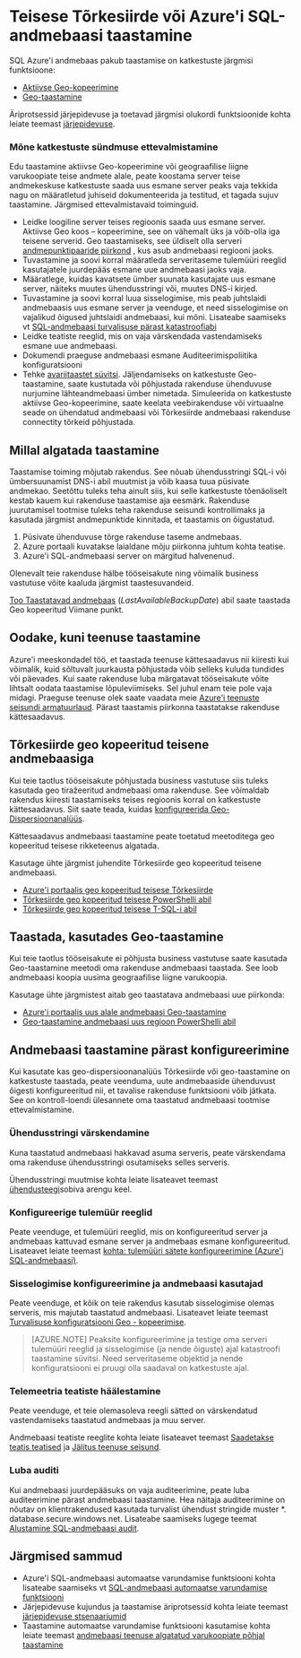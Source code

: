 <properties
   pageTitle="SQL-andmebaasi avariitaastet | Microsoft Azure'i"
   description="Saate teada, kuidas andmebaasi taastamine piirkondliku andmekeskuse katkestuste või tõrge Azure SQL-i andmebaasi aktiivse Geo-kopeerimine ja Geo-taaste võimalusi."
   services="sql-database"
   documentationCenter=""
   authors="CarlRabeler"
   manager="jhubbard"
   editor="monicar"/>

<tags
   ms.service="sql-database"
   ms.devlang="NA"
   ms.topic="article"
   ms.tgt_pltfrm="NA"
   ms.workload="NA"
   ms.date="10/13/2016"
   ms.author="carlrab"/>

# <a name="restore-an-azure-sql-database-or-failover-to-a-secondary"></a>Teisese Tõrkesiirde või Azure'i SQL-andmebaasi taastamine

SQL Azure'i andmebaas pakub taastamise on katkestuste järgmisi funktsioone:

- [Aktiivse Geo-kopeerimine](sql-database-geo-replication-overview.md)
- [Geo-taastamine](sql-database-recovery-using-backups.md#point-in-time-restore)

Äriprotsessid järjepidevuse ja toetavad järgmisi olukordi funktsioonide kohta leiate teemast [järjepidevuse](sql-database-business-continuity.md).

### <a name="prepare-for-the-event-of-an-outage"></a>Mõne katkestuste sündmuse ettevalmistamine

Edu taastamine aktiivse Geo-kopeerimine või geograafilise liigne varukoopiate teise andmete alale, peate koostama server teise andmekeskuse katkestuste saada uus esmane server peaks vaja tekkida nagu on määratletud juhiseid dokumenteerida ja testitud, et tagada sujuv taastamine. Järgmised ettevalmistavaid toiminguid.

- Leidke loogiline server teises regioonis saada uus esmane server. Aktiivse Geo koos – kopeerimine, see on vähemalt üks ja võib-olla iga teisene serverid. Geo taastamiseks, see üldiselt olla serveri [andmepunktipaaride piirkond](../best-practices-availability-paired-regions.md) , kus asub andmebaasi regiooni jaoks.
- Tuvastamine ja soovi korral määratleda serveritaseme tulemüüri reeglid kasutajatele juurdepääs esmane uue andmebaasi jaoks vaja.
- Määratlege, kuidas kavatsete ümber suunata kasutajate uus esmane server, näiteks muutes ühendusstringi või, muutes DNS-i kirjed.
- Tuvastamine ja soovi korral luua sisselogimise, mis peab juhtslaidi andmebaasis uus esmane server ja veenduge, et need sisselogimise on vajalikud õigused juhtslaidi andmebaasi, kui mõni. Lisateabe saamiseks vt [SQL-andmebaasi turvalisuse pärast katastroofiabi](sql-database-geo-replication-security-config.md)
- Leidke teatiste reeglid, mis on vaja värskendada vastendamiseks esmane uue andmebaasi.
- Dokumendi praeguse andmebaasi esmane Auditeerimispoliitika konfiguratsiooni
- Tehke [avariitaastet süvitsi](sql-database-disaster-recovery-drills.md). Jäljendamiseks on katkestuste Geo-taastamine, saate kustutada või põhjustada rakenduse ühenduvuse nurjumine lähteandmebaasi ümber nimetada. Simuleerida on katkestuste aktiivse Geo-kopeerimine, saate keelata veebirakenduse või virtuaalne seade on ühendatud andmebaasi või Tõrkesiirde andmebaasi rakenduse connectity tõrkeid põhjustada.

## <a name="when-to-initiate-recovery"></a>Millal algatada taastamine

Taastamise toiming mõjutab rakendus. See nõuab ühendusstringi SQL-i või ümbersuunamist DNS-i abil muutmist ja võib kaasa tuua püsivate andmekao. Seetõttu tuleks teha ainult siis, kui selle katkestuste tõenäoliselt kestab kauem kui rakenduse taastamise aja eesmärk. Rakenduse juurutamisel tootmise tuleks teha rakenduse seisundi kontrollimaks ja kasutada järgmist andmepunktide kinnitada, et taastamis on õigustatud.

1.  Püsivate ühenduvuse tõrge rakenduse taseme andmebaas.
2.  Azure portaali kuvatakse laialdane mõju piirkonna juhtum kohta teatise.
3.  Azure'i SQL-andmebaasi server on märgitud halvenenud.

Olenevalt teie rakenduse hälbe tööseisakute ning võimalik business vastutuse võite kaaluda järgmist taastesuvandeid.

[Too Taastatavad andmebaas](https://msdn.microsoft.com/library/dn800985.aspx) (*LastAvailableBackupDate*) abil saate taastada Geo kopeeritud Viimane punkt.

## <a name="wait-for-service-recovery"></a>Oodake, kuni teenuse taastamine

Azure'i meeskondadel töö, et taastada teenuse kättesaadavus nii kiiresti kui võimalik, kuid sõltuvalt juurkausta põhjustada võib selleks kuluda tundides või päevades.  Kui saate rakenduse luba märgatavat tööseisakute võite lihtsalt oodata taastamise lõpuleviimiseks. Sel juhul enam teie pole vaja midagi. Praeguse teenuse olek saate vaadata meie [Azure'i teenuste seisundi armatuurlaud](https://azure.microsoft.com/status/). Pärast taastamis piirkonna taastatakse rakenduse kättesaadavus.

## <a name="failover-to-geo-replicated-secondary-database"></a>Tõrkesiirde geo kopeeritud teisene andmebaasiga

Kui teie taotlus tööseisakute põhjustada business vastutuse siis tuleks kasutada geo tiražeeritud andmebaasi oma rakenduse. See võimaldab rakendus kiiresti taastamiseks teises regioonis korral on katkestuste kättesaadavus. Siit saate teada, kuidas [konfigureerida Geo-Dispersioonanalüüs](sql-database-geo-replication-portal.md).

Kättesaadavus andmebaasi taastamine peate toetatud meetoditega geo kopeeritud teisese rikketeenus algatada.

Kasutage ühte järgmist juhendite Tõrkesiirde geo kopeeritud teisene andmebaasi.

- [Azure'i portaalis geo kopeeritud teisese Tõrkesiirde](sql-database-geo-replication-portal.md)
- [Tõrkesiirde geo kopeeritud teisese PowerShelli abil](sql-database-geo-replication-powershell.md)
- [Tõrkesiirde geo kopeeritud teisese T-SQL-i abil](sql-database-geo-replication-transact-sql.md)

## <a name="recover-using-geo-restore"></a>Taastada, kasutades Geo-taastamine

Kui teie taotlus tööseisakute ei põhjusta business vastutuse saate kasutada Geo-taastamine meetodi oma rakenduse andmebaasi taastada. See loob andmebaasi koopia uusima geograafilise liigne varukoopia.

Kasutage ühte järgmistest aitab geo taastatava andmebaasi uue piirkonda:

- [Azure'i portaalis uus alale andmebaasi Geo-taastamine](sql-database-geo-restore-portal.md)
- [Geo-taastamine andmebaasi uus regioon PowerShelli abil](sql-database-geo-restore-powershell.md)

## <a name="configure-your-database-after-recovery"></a>Andmebaasi taastamine pärast konfigureerimine

Kui kasutate kas geo-dispersioonanalüüs Tõrkesiirde või geo-taastamine on katkestuste taastada, peate veenduma, uute andmebaaside ühenduvust õigesti konfigureeritud nii, et tavalise rakenduse funktsiooni võib jätkata. See on kontroll-loendi ülesannete oma taastatud andmebaasi tootmise ettevalmistamine.

### <a name="update-connection-strings"></a>Ühendusstringi värskendamine

Kuna taastatud andmebaasi hakkavad asuma serveris, peate värskendama oma rakenduse ühendusstringi osutamiseks selles serveris.

Ühendusstringi muutmise kohta leiate lisateavet teemast [ühendusteegi](sql-database-libraries.md)sobiva arengu keel.

### <a name="configure-firewall-rules"></a>Konfigureerige tulemüür reeglid

Peate veenduge, et tulemüüri reeglid, mis on konfigureeritud server ja andmebaas kattuvad esmane server ja andmebaas esmane konfigureeritud. Lisateavet leiate teemast [kohta: tulemüüri sätete konfigureerimine (Azure'i SQL-andmebaasi)](sql-database-configure-firewall-settings.md).


### <a name="configure-logins-and-database-users"></a>Sisselogimise konfigureerimine ja andmebaasi kasutajad

Peate veenduge, et kõik on teie rakendus kasutab sisselogimise olemas serveris, mis majutab taastatud andmebaasi. Lisateavet leiate teemast [Turvalisuse konfiguratsiooni Geo - kopeerimise](sql-database-geo-replication-security-config.md).

>[AZURE.NOTE] Peaksite konfigureerimine ja testige oma serveri tulemüüri reeglid ja sisselogimise (ja nende õiguste) ajal katastroofi taastamine süvitsi. Need serveritaseme objektid ja nende konfiguratsiooni ei pruugi olla saadaval on katkestuste ajal.

### <a name="setup-telemetry-alerts"></a>Telemeetria teatiste häälestamine

Peate veenduge, et teie olemasoleva reegli sätted on värskendatud vastendamiseks taastatud andmebaas ja muu server.

Andmebaasi teatiste reeglite kohta leiate lisateavet teemast [Saadetakse teatis teatised](../monitoring-and-diagnostics/insights-receive-alert-notifications.md) ja [Jälitus teenuse seisund](../monitoring-and-diagnostics/insights-service-health.md).

### <a name="enable-auditing"></a>Luba auditi

Kui andmebaasi juurdepääsuks on vaja auditeerimine, peate luba auditeerimine pärast andmebaasi taastamine. Hea näitaja auditeerimine on nõutav on klientrakendused kasutada turvalist ühendust stringide muster *. database.secure.windows.net. Lisateabe saamiseks lugege teemat [Alustamine SQL-andmebaasi audit](sql-database-auditing-get-started.md).


## <a name="next-steps"></a>Järgmised sammud

- Azure'i SQL-andmebaasi automaatse varundamise funktsiooni kohta lisateabe saamiseks vt [SQL-andmebaasi automaatse varundamise funktsiooni](sql-database-automated-backups.md)
- Järjepidevuse kujundus ja taastamise äriprotsessid kohta leiate teemast [järjepidevuse stsenaariumid](sql-database-business-continuity.md)
- Taastamine automaatse varundamise funktsiooni kasutamise kohta leiate teemast [andmebaasi teenuse algatatud varukoopiate põhjal taastamine](sql-database-recovery-using-backups.md)
